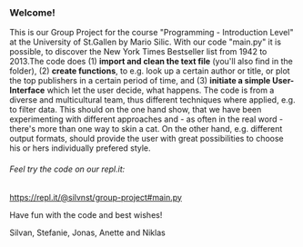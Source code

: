 ### Welcome!

This is our Group Project for the course "Programming - Introduction Level" at the University of St.Gallen by Mario Silic. 
With our code "main.py" it is possible, to discover the New York Times Bestseller list from 1942 to 2013.The code does (1) **import and clean the text file** (you'll also find in the folder), (2) **create functions**, to e.g. look up a certain author or title, or plot the top publishers in a certain period of time, and (3) **initiate a simple User-Interface** which let the user decide, what happens. 
The code is from a diverse and multicultural team, thus different techniques where applied, e.g. to filter data. This should on the one hand show, that we have been experimenting with different approaches and - as often in the real word - there's more than one way to skin a cat. On the other hand, e.g. different output formats, should provide the user with great possibilities to choose his or hers individually prefered style. 

###### Feel try the code on our repl.it:
https://repl.it/@silvnst/group-project#main.py

Have fun with the code and best wishes!

Silvan, Stefanie, Jonas, Anette and Niklas

